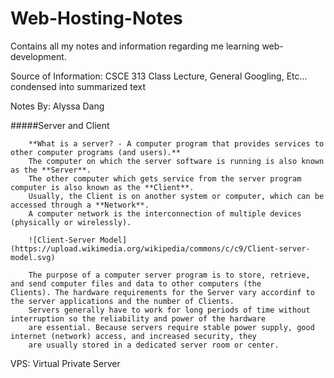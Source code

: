 # Web-Hosting-Notes
Contains all my notes and information regarding me learning web-development.

Source of Information: CSCE 313 Class Lecture, General Googling, Etc... condensed into summarized text

Notes By: Alyssa Dang

#####Server and Client

        **What is a server? - A computer program that provides services to other computer programs (and users).** 
        The computer on which the server software is running is also known as the **Server**.
        The other computer which gets service from the server program computer is also known as the **Client**. 
        Usually, the Client is on another system or computer, which can be accessed through a **Network**.
        A computer network is the interconnection of multiple devices (physically or wirelessly).
        
        ![Client-Server Model](https://upload.wikimedia.org/wikipedia/commons/c/c9/Client-server-model.svg)
        
        The purpose of a computer server program is to store, retrieve, and send computer files and data to other computers (the             Clients). The hardware requirements for the Server vary accordinf to the server applications and the number of Clients. 
        Servers generally have to work for long periods of time without interruption so the reliability and power of the hardware 
        are essential. Because servers require stable power supply, good internet (network) access, and increased security, they 
        are usually stored in a dedicated server room or center.
        
VPS: Virtual Private Server
